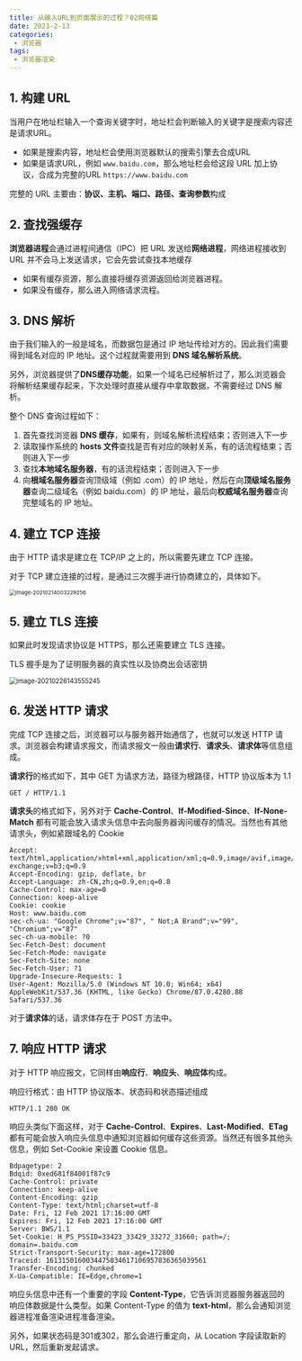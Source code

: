 ```yaml
---
title: 从输入URL到页面展示的过程？02网络篇
date: 2021-2-13
categories:
 - 浏览器
tags:
 - 浏览器渲染
---
```




## 1. 构建 URL

当用户在地址栏输入一个查询关键字时，地址栏会判断输入的关键字是搜索内容还是请求URL。

+ 如果是搜索内容，地址栏会使用浏览器默认的搜索引擎去合成URL
+ 如果是请求URL，例如 `www.baidu.com`，那么地址栏会给这段 URL 加上协议，合成为完整的URL `https://www.baidu.com`

完整的 URL 主要由：**协议、主机、端口、路径、查询参数**构成



## 2. 查找强缓存

**浏览器进程**会通过进程间通信（IPC）把 URL 发送给**网络进程**，网络进程接收到 URL 并不会马上发送请求，它会先尝试查找本地缓存

+ 如果有缓存资源，那么直接将缓存资源返回给浏览器进程。
+ 如果没有缓存，那么进入网络请求流程。



## 3. DNS 解析

由于我们输入的一般是域名，而数据包是通过 IP 地址传给对方的。因此我们需要得到域名对应的 IP 地址。这个过程就需要用到 **DNS 域名解析系统**。

另外，浏览器提供了**DNS缓存功能**，如果一个域名已经解析过了，那么浏览器会将解析结果缓存起来，下次处理时直接从缓存中拿取数据，不需要经过 DNS 解析。

整个 DNS 查询过程如下：

1. 首先查找浏览器 **DNS 缓存**，如果有，则域名解析流程结束；否则进入下一步
2. 读取操作系统的 **hosts 文件**查找是否有对应的映射关系，有的话流程结束；否则进入下一步
3. 查找**本地域名服务器**，有的话流程结束；否则进入下一步
4. 向**根域名服务器**查询顶级域（例如 .com）的 IP 地址，然后在向**顶级域名服务器**查询二级域名（例如 baidu.com）的 IP 地址，最后向**权威域名服务器**查询完整域名的 IP 地址。



## 4. 建立 TCP 连接

由于 HTTP 请求是建立在 TCP/IP 之上的，所以需要先建立 TCP 连接。

对于 TCP 建立连接的过程，是通过三次握手进行协商建立的，具体如下。

<img src="@img/image-20210214003229256.png" alt="image-20210214003229256" style="zoom: 67%;" />



## 5. 建立 TLS 连接

如果此时发现请求协议是 HTTPS，那么还需要建立 TLS 连接。

TLS 握手是为了证明服务器的真实性以及协商出会话密钥

<img src="@img/image-20210226143555245.png" alt="image-20210226143555245" style="zoom:80%;" />



## 6. 发送 HTTP 请求

完成 TCP 连接之后，浏览器可以与服务器开始通信了，也就可以发送 HTTP 请求。浏览器会构建请求报文，而请求报文一般由**请求行**、**请求头**、**请求体**等信息组成。

**请求行**的格式如下，其中  GET 为请求方法，路径为根路径，HTTP 协议版本为 1.1

```http
GET / HTTP/1.1
```

**请求头**的格式如下，另外对于 **Cache-Control**、**If-Modified-Since**、**If-None-Match** 都有可能会放入请求头信息中去向服务器询问缓存的情况。当然也有其他请求头，例如紧跟域名的 Cookie

```
Accept: text/html,application/xhtml+xml,application/xml;q=0.9,image/avif,image/webp,image/apng,*/*;q=0.8,application/signed-exchange;v=b3;q=0.9
Accept-Encoding: gzip, deflate, br
Accept-Language: zh-CN,zh;q=0.9,en;q=0.8
Cache-Control: max-age=0
Connection: keep-alive
Cookie: cookie
Host: www.baidu.com
sec-ch-ua: "Google Chrome";v="87", " Not;A Brand";v="99", "Chromium";v="87"
sec-ch-ua-mobile: ?0
Sec-Fetch-Dest: document
Sec-Fetch-Mode: navigate
Sec-Fetch-Site: none
Sec-Fetch-User: ?1
Upgrade-Insecure-Requests: 1
User-Agent: Mozilla/5.0 (Windows NT 10.0; Win64; x64) AppleWebKit/537.36 (KHTML, like Gecko) Chrome/87.0.4280.88 Safari/537.36
```

对于**请求体**的话，请求体存在于 POST 方法中。



## 7. 响应 HTTP 请求

对于 HTTP 响应报文，它同样由**响应行**、**响应头**、**响应体**构成。

响应行格式：由 HTTP 协议版本、状态码和状态描述组成

```http
HTTP/1.1 200 OK
```

响应头类似下面这样，对于 **Cache-Control**、**Expires**、**Last-Modified**、**ETag** 都有可能会放入响应头信息中通知浏览器如何缓存这些资源。当然还有很多其他头信息，例如 Set-Cookie 来设置 Cookie 信息。

```
Bdpagetype: 2
Bdqid: 0xed681f84001f87c9
Cache-Control: private
Connection: keep-alive
Content-Encoding: gzip
Content-Type: text/html;charset=utf-8
Date: Fri, 12 Feb 2021 17:16:00 GMT
Expires: Fri, 12 Feb 2021 17:16:00 GMT
Server: BWS/1.1
Set-Cookie: H_PS_PSSID=33423_33429_33272_31660; path=/; domain=.baidu.com
Strict-Transport-Security: max-age=172800
Traceid: 1613150160034475034617106957836365039561
Transfer-Encoding: chunked
X-Ua-Compatible: IE=Edge,chrome=1
```

响应头信息中还有一个重要的字段 **Content-Type**，它告诉浏览器服务器返回的响应体数据是什么类型。如果 Content-Type 的值为 **text-html**，那么会通知浏览器进程准备渲染进程准备渲染。

另外，如果状态码是301或302，那么会进行重定向，从 Location 字段读取新的URL，然后重新发起请求。



